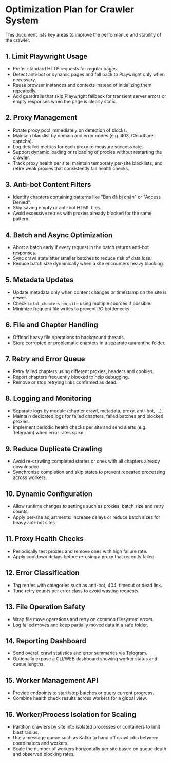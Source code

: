 # Optimization Plan for Crawler System

This document lists key areas to improve the performance and stability of the crawler.

## 1. Limit Playwright Usage
- Prefer standard HTTP requests for regular pages.
- Detect anti-bot or dynamic pages and fall back to Playwright only when necessary.
- Reuse browser instances and contexts instead of initializing them repeatedly.
- Add guardrails that skip Playwright fallback for transient server errors or empty responses when the page is clearly static.

## 2. Proxy Management
- Rotate proxy pool immediately on detection of blocks.
- Maintain blacklist by domain and error codes (e.g. 403, Cloudflare, captcha).
- Log detailed metrics for each proxy to measure success rate.
- Support dynamic loading or reloading of proxies without restarting the crawler.
- Track proxy health per site, maintain temporary per-site blacklists, and retire weak proxies that consistently fail health checks.

## 3. Anti-bot Content Filters
- Identify chapters containing patterns like "Bạn đã bị chặn" or "Access Denied".
- Skip saving empty or anti-bot HTML files.
- Avoid excessive retries with proxies already blocked for the same pattern.

## 4. Batch and Async Optimization
- Abort a batch early if every request in the batch returns anti-bot responses.
- Sync crawl state after smaller batches to reduce risk of data loss.
- Reduce batch size dynamically when a site encounters heavy blocking.

## 5. Metadata Updates
- Update metadata only when content changes or timestamp on the site is newer.
- Check `total_chapters_on_site` using multiple sources if possible.
- Minimize frequent file writes to prevent I/O bottlenecks.

## 6. File and Chapter Handling
- Offload heavy file operations to background threads.
- Store corrupted or problematic chapters in a separate quarantine folder.

## 7. Retry and Error Queue
- Retry failed chapters using different proxies, headers and cookies.
- Report chapters frequently blocked to help debugging.
- Remove or stop retrying links confirmed as dead.

## 8. Logging and Monitoring
- Separate logs by module (chapter crawl, metadata, proxy, anti-bot, ...).
- Maintain dedicated logs for failed chapters, failed batches and blocked proxies.
- Implement periodic health checks per site and send alerts (e.g. Telegram) when error rates spike.

## 9. Reduce Duplicate Crawling
- Avoid re-crawling completed stories or ones with all chapters already downloaded.
- Synchronize completion and skip states to prevent repeated processing across workers.

## 10. Dynamic Configuration
- Allow runtime changes to settings such as proxies, batch size and retry counts.
- Apply per-site adjustments: increase delays or reduce batch sizes for heavy anti-bot sites.


## 11. Proxy Health Checks
- Periodically test proxies and remove ones with high failure rate.
- Apply cooldown delays before re-using a proxy that recently failed.

## 12. Error Classification
- Tag retries with categories such as anti-bot, 404, timeout or dead link.
- Tune retry counts per error class to avoid wasting requests.

## 13. File Operation Safety
- Wrap file move operations and retry on common filesystem errors.
- Log failed moves and keep partially moved data in a safe folder.

## 14. Reporting Dashboard
- Send overall crawl statistics and error summaries via Telegram.
- Optionally expose a CLI/WEB dashboard showing worker status and queue lengths.

## 15. Worker Management API
- Provide endpoints to start/stop batches or query current progress.
- Combine health check results across workers for a global view.

## 16. Worker/Process Isolation for Scaling
- Partition crawlers by site into isolated processes or containers to limit blast radius.
- Use a message queue such as Kafka to hand off crawl jobs between coordinators and workers.
- Scale the number of workers horizontally per site based on queue depth and observed blocking rates.

